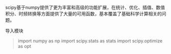
scipy基于numpy提供了更为丰富和高级的功能扩展，在统计、优化、插值、数值积分、时频转换等方面提供了大量的可用函数，基本覆盖了基础科学计算相关的问题。

导入模块

>  import numpy as np
>  import scipy.stats as stats
>  import scipy.optimize as opt